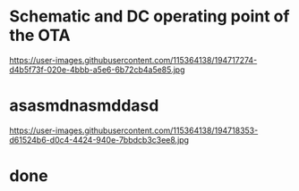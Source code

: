 # Schematic and DC operating point of the OTA

https://user-images.githubusercontent.com/115364138/194717274-d4b5f73f-020e-4bbb-a5e6-6b72cb4a5e85.jpg

# asasmdnasmddasd

https://user-images.githubusercontent.com/115364138/194718353-d61524b6-d0c4-4424-940e-7bbdcb3c3ee8.jpg

# done
